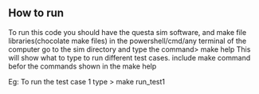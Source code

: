 How to run
----------
To run this code you should have the questa sim software, and make file libraries(chocolate make files)
in the powershell/cmd/any terminal of the computer go to the sim directory and type the command> make help
This will show what to type to run different test cases.
include make command befor the commands shown in the make help

Eg: To run the test case 1 type > make run_test1


